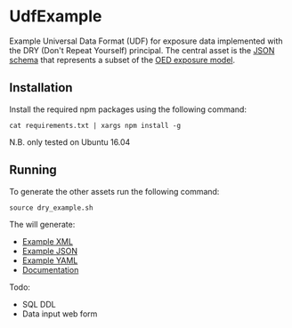 # UdfExample
Example Universal Data Format (UDF) for exposure data implemented with the DRY (Don't Repeat Yourself) principal. 
The central asset is the [JSON schema](udf_example.schema.json) that represents a subset of the [OED exposure model](http://github.com/simplitium/oed).

## Installation
Install the required npm packages using the following command:
```
cat requirements.txt | xargs npm install -g
```
N.B. only tested on Ubuntu 16.04

## Running
To generate the other assets run the following command:
```
source dry_example.sh
```
The will generate:
* [Example XML](example.xml)
* [Example JSON](example.json)
* [Example YAML](example.yaml)
* [Documentation](udf_example.md)

Todo:
* SQL DDL
* Data input web form 
